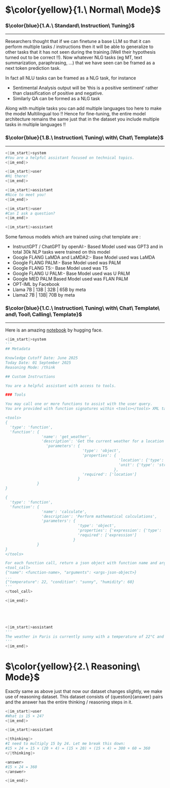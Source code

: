 # $\color{yellow}{1.\ Normal\ Mode}$


### $\color{blue}{1.A.\ Standard\ Instruction\ Tuning}$
----------------------------------------------------------
Researchers thought that if we can finetune a base LLM so that it can perform multiple tasks / instructions then it will be able to generalize to other tasks that it has not seen during the training.(Well their hypothesis turned out to be correct !!). Now whatever NLG tasks (eg MT, text summarization, paraphrasing, ...) that we have seen can be framed as a next token prediction task. 

In fact all NLU tasks can be framed as a NLG task, for instance
- Sentimental Analysis output will be ‘this is a positive sentiment’ rather than classification of positive and negative.
- Similarly QA can be formed as a NLG task

Along with multiple tasks you can add multiple languages too here to make the model Multilingual too !! Hence for fine-tuning, the entire model architecture remains the same just that in the dataset you include multiple tasks in multiple languages !!

### $\color{blue}{1.B.\ Instruction\ Tuning\ with\ Chat\ Template}$
----------------------------------------------------------

```python
<|im_start|>system
#You are a helpful assistant focused on technical topics.
<|im_end|>

<|im_start|>user
#Hi there!
<|im_end|>

<|im_start|>assistant
#Nice to meet you!
<|im_end|>

<|im_start|>user
#Can I ask a question?
<|im_end|>

<|im_start|>assistant
```
Some famous models which are trained using chat template are :
- InstructGPT / ChatGPT by openAI:- Based Model used was GPT3 and in total 30k NLP tasks were trained on this model
- Google FLANG LaMDA and LaMDA2:- Base Model used was LaMDA
- Google FLANG PALM:- Base Model used was PALM
- Google FLANG T5:- Base Model used was T5
- Google FLANG U PALM:- Base Model used was U PALM
- Google MED PALM Based Model used was FLAN PALM
- OPT-IML by Facebook
- Llama 7B | 13B | 32B | 65B by meta
- Llama2 7B | 13B| 70B by meta

### $\color{blue}{1.C.\ Instruction\ Tuning\ with\ Chat\ Template\ and\ Tool\ Calling\ Template}$
----------------------------------------------------------
Here is an amazing [notebook](https://colab.research.google.com/#fileId=https%3A//huggingface.co/agents-course/notebooks/blob/main/bonus-unit1/bonus-unit1.ipynb) by hugging face.

```python
<|im_start|>system
'''
## Metadata

Knowledge Cutoff Date: June 2025
Today Date: 01 September 2025
Reasoning Mode: /think

## Custom Instructions

You are a helpful assistant with access to tools.

### Tools

You may call one or more functions to assist with the user query.
You are provided with function signatures within <tools></tools> XML tags:

<tools>
{
  'type': 'function',
  'function': {
                'name': 'get_weather',
                'description': 'Get the current weather for a location',
                  'parameters': {
                                  'type': 'object',
                                  'properties': {
                                                  'location': {'type': 'string', 'description': 'The city and state, e.g. San Francisco, CA'},
                                                  'unit': {'type': 'string', 'enum': ['celsius', 'fahrenheit'],'description': 'The temperature unit'}
                                                },
                                  'required': ['location']
                                }
              }
}

{
  'type': 'function',
  'function': {
                'name': 'calculate',
                'description': 'Perform mathematical calculations',
                'parameters': {
                                'type': 'object',
                                'properties': {'expression': {'type': 'string', 'description': 'Mathematical expression to evaluate'}},
                                'required': ['expression']
                              }
              }
}
</tools>

For each function call, return a json object with function name and arguments within <tool_call></tool_call> XML tags:
<tool_call>
{"name": <function-name>, "arguments": <args-json-object>}
...
{"temperature": 22, "condition": "sunny", "humidity": 60}
'''
</tool_call>

<|im_end|>





<|im_start|>assistant
'''
The weather in Paris is currently sunny with a temperature of 22°C and 60% humidity. It's a beautiful day!
'''
<|im_end|>
```


# $\color{yellow}{2.\ Reasoning\ Mode}$
Exactly same as above just that now our dataset changes slightly, we make use of reasoning dataset. This dataset consists of {question}{answer} pairs and the answer has the entire thinking / reasoning steps in it.



```python
<|im_start|>user
#What is 15 × 24?
<|im_end|>

<|im_start|>assistant

<|thinking|>
#I need to multiply 15 by 24. Let me break this down:
#15 × 24 = 15 × (20 + 4) = (15 × 20) + (15 × 4) = 300 + 60 = 360
</|thinking|>

<answer>
#15 × 24 = 360
</answer>

<|im_end|>
```
